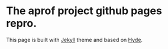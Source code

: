 # The aprof project github pages repro.

This page is built with [Jekyll](http://jekyllrb.com) theme and based on [Hyde](http://getpoole.com).




